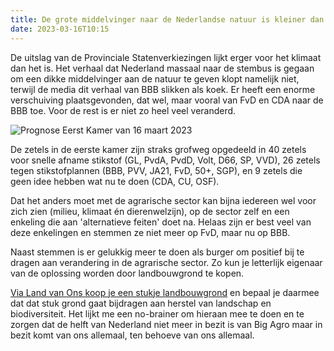 ```yaml
---
title: De grote middelvinger naar de Nederlandse natuur is kleiner dan hij lijkt
date: 2023-03-16T10:15
---
```


De uitslag van de Provinciale Statenverkiezingen lijkt erger voor het klimaat dan het is. Het verhaal dat Nederland massaal naar de stembus is gegaan om een dikke middelvinger aan de natuur te geven klopt namelijk niet, terwijl de media dit verhaal van BBB slikken als koek. Er heeft een enorme verschuiving plaatsgevonden, dat wel, maar vooral van FvD en CDA naar de BBB toe. Voor de rest is er niet zo heel veel veranderd.

![Prognose Eerst Kamer van 16 maart 2023](/images/blog/prognose-eerste-kamer-2023.jpg)

De zetels in de eerste kamer zijn straks grofweg opgedeeld in 40 zetels voor snelle afname stikstof (GL, PvdA, PvdD, Volt, D66, SP, VVD), 26 zetels tegen stikstofplannen (BBB, PVV, JA21, FvD, 50+, SGP), en 9 zetels die geen idee hebben wat nu te doen (CDA, CU, OSF).

Dat het anders moet met de agrarische sector kan bijna iedereen wel voor zich zien (milieu, klimaat én dierenwelzijn), op de sector zelf en een enkeling die aan 'alternatieve feiten' doet na. Helaas zijn er best veel van deze enkelingen en stemmen ze niet meer op FvD, maar nu op BBB.

Naast stemmen is er gelukkig meer te doen als burger om positief bij te dragen aan verandering in de agrarische sector. Zo kun je letterlijk eigenaar van de oplossing worden door landbouwgrond te kopen.

[Via Land van Ons koop je een stukje landbouwgrond](https://landvanons.nl/) en bepaal je daarmee dat dat stuk grond gaat bijdragen aan herstel van landschap en biodiversiteit. Het lijkt me een no-brainer om hieraan mee te doen en te zorgen dat de helft van Nederland niet meer in bezit is van Big Agro maar in bezit komt van ons allemaal, ten behoeve van ons allemaal.
